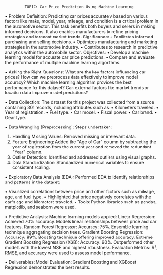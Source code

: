           	 TOPIC: Car Price Prediction Using Machine Learning

•	Problem Definition:
Predicting car prices accurately based on various factors like make, model, year, mileage, and condition is a critical problem in the automotive sector. This task benefits both buyers and sellers in making informed decisions. It also enables manufacturers to refine pricing strategies and forecast market trends.
Significance:
•	Facilitates informed purchasing and selling decisions.
•	Optimizes manufacturing and marketing strategies in the automotive industry.
•	Contributes to research in predictive analytics within the automobile sector.
Objectives:
•	Develop a machine learning model for accurate car price predictions.
•	Compare and evaluate the performance of multiple machine learning algorithms.

•	Asking the Right Questions:
What are the key factors influencing car prices?
How can we preprocess data effectively to improve model accuracy?
Which machine learning algorithm provides the best performance for this dataset?
Can external factors like market trends or location data improve model predictions?


•	Data Collection:
The dataset for this project was collected from a source containing 301 records, including attributes such as:
•	Kilometers traveled.
•	Year of registration.
•	Fuel type.
•	Car model.
•	Fiscal power.
•	Car brand.
•	Gear type.

•	Data Wrangling (Preprocessing):
Steps undertaken:
1.	Handling Missing Values: Removed missing or irrelevant data.
2.	Feature Engineering: Added the "Age of Car" column by subtracting the year of registration from the current year and removed the redundant "Year" column.
3.	Outlier Detection: Identified and addressed outliers using visual graphs.
4.	Data Standardization: Standardized numerical variables to ensure consistent scaling.

•	Exploratory Data Analysis (EDA):
Performed EDA to identify relationships and patterns in the dataset:

•	Visualized correlations between price and other factors such as mileage, age, and fuel type.
•	Highlighted that price negatively correlates with the car's age and kilometers traveled.
•	Tools: Python libraries such as pandas, matplotlib, and seaborn were used.

•	Predictive Analysis:
Machine learning models applied:
Linear Regression:
Achieved 70% accuracy.
Models linear relationships between price and car features.
Random Forest Regressor:
Accuracy: 75%.
Ensemble learning technique aggregating decision trees.
Gradient Boosting Regression:
Accuracy: 89%.
Boosting technique offering improved accuracy.
Extreme Gradient Boosting Regression (XGB):
Accuracy: 90%.
Outperformed other models with the lowest MSE and highest robustness.
Evaluation Metrics:
R², RMSE, and accuracy were used to assess model performance.

•	Deliverables:
Model Evaluation: Gradient Boosting and XGBoost Regression demonstrated the best results.



